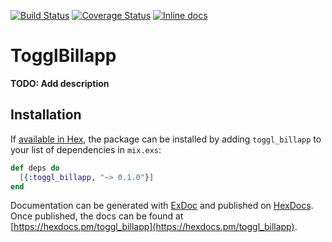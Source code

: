 [![Build Status](https://travis-ci.org/jakubkottnauer/toggl_billapp.svg?branch=master)](https://travis-ci.org/jakubkottnauer/toggl_billapp)
[![Coverage Status](https://coveralls.io/repos/github/jakubkottnauer/toggl_billapp/badge.svg?branch=master)](https://coveralls.io/github/jakubkottnauer/toggl_billapp?branch=master)
[![Inline docs](http://inch-ci.org/github/jakubkottnauer/toggl_billapp.svg)](http://inch-ci.org/github/jakubkottnauer/toggl_billapp)

# TogglBillapp

**TODO: Add description**

## Installation

If [available in Hex](https://hex.pm/docs/publish), the package can be installed
by adding `toggl_billapp` to your list of dependencies in `mix.exs`:

```elixir
def deps do
  [{:toggl_billapp, "~> 0.1.0"}]
end
```

Documentation can be generated with [ExDoc](https://github.com/elixir-lang/ex_doc)
and published on [HexDocs](https://hexdocs.pm). Once published, the docs can
be found at [https://hexdocs.pm/toggl_billapp](https://hexdocs.pm/toggl_billapp).

